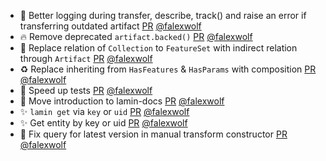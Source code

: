 - 🚸 Better logging during transfer, describe, track() and raise an error if transferring outdated artifact [PR](https://github.com/laminlabs/lamindb/pull/1908) [@falexwolf](https://github.com/falexwolf)
- 🔥 Remove deprecated `artifact.backed()` [PR](https://github.com/laminlabs/lamindb/pull/1907) [@falexwolf](https://github.com/falexwolf)
- 🎨 Replace relation of `Collection` to `FeatureSet` with indirect relation through `Artifact` [PR](https://github.com/laminlabs/lamindb/pull/1905) [@falexwolf](https://github.com/falexwolf)
- ♻️ Replace inheriting from `HasFeatures` & `HasParams` with composition [PR](https://github.com/laminlabs/lamindb/pull/1904) [@falexwolf](https://github.com/falexwolf)
- 👷 Speed up tests [PR](https://github.com/laminlabs/lamindb/pull/1903) [@falexwolf](https://github.com/falexwolf)
- 📝 Move introduction to lamin-docs [PR](https://github.com/laminlabs/lamindb/pull/1902) [@falexwolf](https://github.com/falexwolf)
- ✨ `lamin get` via `key` or `uid` [PR](https://github.com/laminlabs/lamindb/pull/1901) [@falexwolf](https://github.com/falexwolf)
- ✨ Get entity by key or uid [PR](https://github.com/laminlabs/lamin-cli/pull/69) [@falexwolf](https://github.com/falexwolf)
- 🐛 Fix query for latest version in manual transform constructor [PR](https://github.com/laminlabs/lamindb/pull/1900) [@falexwolf](https://github.com/falexwolf)
